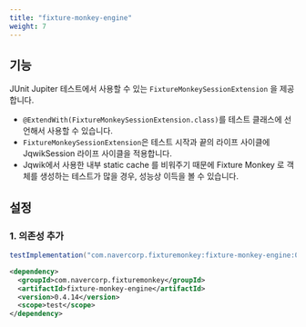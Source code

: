 ```yaml
---
title: "fixture-monkey-engine"
weight: 7
---
```


## 기능
JUnit Jupiter 테스트에서 사용할 수 있는 `FixtureMonkeySessionExtension` 을 제공합니다.
- `@ExtendWith(FixtureMonkeySessionExtension.class)`를 테스트 클래스에 선언해서 사용할 수 있습니다.
- `FixtureMonkeySessionExtension`은 테스트 시작과 끝의 라이프 사이클에 JqwikSession 라이프 사이클을 적용합니다. 
- Jqwik에서 사용한 내부 static cache 를 비워주기 때문에 Fixture Monkey 로 객체를 생성하는 테스트가 많을 경우, 성능상 이득을 볼 수 있습니다.

## 설정
### 1. 의존성 추가
```groovy
testImplementation("com.navercorp.fixturemonkey:fixture-monkey-engine:0.4.14")
```

```xml
<dependency>
  <groupId>com.navercorp.fixturemonkey</groupId>
  <artifactId>fixture-monkey-engine</artifactId>
  <version>0.4.14</version>
  <scope>test</scope>
</dependency>
```
